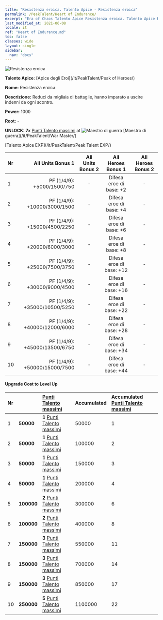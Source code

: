 ```yaml
---
title: "Resistenza eroica. Talento Apice - Resistenza eroica"
permalink: /PeakTalent/Heart of Endurance/
excerpt: "Era of Chaos Talento Apice Resistenza eroica. Talento Apice Resistenza eroica. Resistenza eroica"
last_modified_at: 2021-06-08
locale: it
ref: "Heart of Endurance.md"
toc: false
classes: wide
layout: single
sidebar:
  nav: "docs"
---
```


  ![Resistenza eroica](/images/pt/talent_1002.png)

  **Talento Apice:** [Apice degli Eroi](/it/PeakTalent/Peak of Heroes/)

  **Nome:** Resistenza eroica

  **Descrizione:** Reduci da migliaia di battaglie, hanno imparato a uscire indenni da ogni scontro.

  **Power:** 1000

  **Root:** -

  **UNLOCK: 7x** [Punti Talento massimi](/ItemsIT/con_934/) at ![Maestro di guerra](/images/pt/talent_1001.png) [Maestro di guerra](/it/PeakTalent/War Master/)

  [Talento Apice EXP](/it/PeakTalent/Peak Talent EXP/)

  | Nr | All Units Bonus 1 | All Units Bonus 2 | All Heroes Bonus 1 | All Heroes Bonus 2 |
  |:---|--------------:|:-------------:|:-------------:|:-------------:|
  | 1 | PF (1/4/9): +5000/1500/750 | - | Difesa eroe di base: +2 | - |
  | 2 | PF (1/4/9): +10000/3000/1500 | - | Difesa eroe di base: +4 | - |
  | 3 | PF (1/4/9): +15000/4500/2250 | - | Difesa eroe di base: +6 | - |
  | 4 | PF (1/4/9): +20000/6000/3000 | - | Difesa eroe di base: +8 | - |
  | 5 | PF (1/4/9): +25000/7500/3750 | - | Difesa eroe di base: +12 | - |
  | 6 | PF (1/4/9): +30000/9000/4500 | - | Difesa eroe di base: +16 | - |
  | 7 | PF (1/4/9): +35000/10500/5250 | - | Difesa eroe di base: +22 | - |
  | 8 | PF (1/4/9): +40000/12000/6000 | - | Difesa eroe di base: +28 | - |
  | 9 | PF (1/4/9): +45000/13500/6750 | - | Difesa eroe di base: +34 | - |
  | 10 | PF (1/4/9): +50000/15000/7500 | - | Difesa eroe di base: +44 | - |


#### Upgrade Cost to Level Up

  | Nr | <i class="fas fa-coins"/> | [Punti Talento massimi](/ItemsIT/con_934/) | Accumulated <i class="fas fa-coins"/> | Accumulated [Punti Talento massimi](/ItemsIT/con_934/) |
  |:---|:--------------|:-------------|:-------------|:-------------|
  | 1 | **50000** | **1** [Punti Talento massimi](/ItemsIT/con_934/) | 50000 | 1 |
  | 2 | **50000** | **1** [Punti Talento massimi](/ItemsIT/con_934/) | 100000 | 2 |
  | 3 | **50000** | **1** [Punti Talento massimi](/ItemsIT/con_934/) | 150000 | 3 |
  | 4 | **50000** | **1** [Punti Talento massimi](/ItemsIT/con_934/) | 200000 | 4 |
  | 5 | **100000** | **2** [Punti Talento massimi](/ItemsIT/con_934/) | 300000 | 6 |
  | 6 | **100000** | **2** [Punti Talento massimi](/ItemsIT/con_934/) | 400000 | 8 |
  | 7 | **150000** | **3** [Punti Talento massimi](/ItemsIT/con_934/) | 550000 | 11 |
  | 8 | **150000** | **3** [Punti Talento massimi](/ItemsIT/con_934/) | 700000 | 14 |
  | 9 | **150000** | **3** [Punti Talento massimi](/ItemsIT/con_934/) | 850000 | 17 |
  | 10 | **250000** | **5** [Punti Talento massimi](/ItemsIT/con_934/) | 1100000 | 22 |
